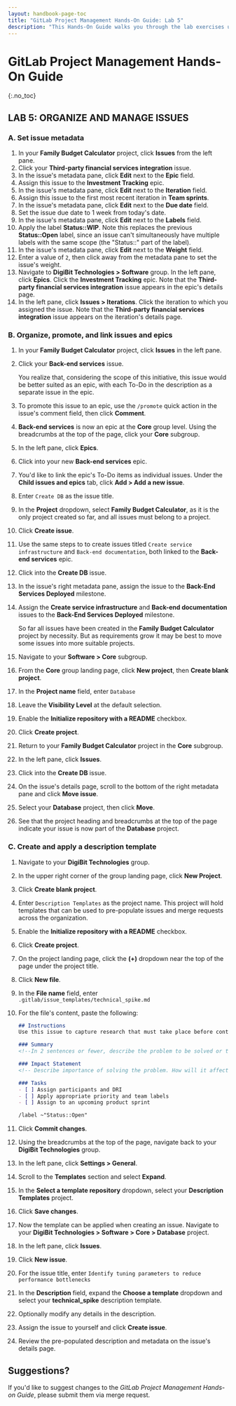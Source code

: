 ```yaml
---
layout: handbook-page-toc
title: "GitLab Project Management Hands-On Guide: Lab 5"
description: "This Hands-On Guide walks you through the lab exercises used in the GitLab Project Management course."
---
```

# GitLab Project Management Hands-On Guide
{:.no_toc}

## LAB 5: ORGANIZE AND MANAGE ISSUES

### A. Set issue metadata

1. In your **Family Budget Calculator** project, click **Issues** from the left pane.
1. Click your **Third-party financial services integration** issue.
1. In the issue's metadata pane, click **Edit** next to the **Epic** field. 
1. Assign this issue to the **Investment Tracking** epic.
1. In the issue's metadata pane, click **Edit** next to the **Iteration** field. 
1. Assign this issue to the first most recent iteration in **Team sprints**.
1. In the issue's metadata pane, click **Edit** next to the **Due date** field. 
1. Set the issue due date to 1 week from today's date.
1. In the issue's metadata pane, click **Edit** next to the **Labels** field. 
1. Apply the label **Status::WIP**. Note this replaces the previous **Status::Open** label, since an issue can't simultaneously have multiple labels with the same scope (the "Status::" part of the label).
1. In the issue's metadata pane, click **Edit** next to the **Weight** field.
1. Enter a value of `2`, then click away from the metadata pane to set the issue's weight.
1. Navigate to **DigiBit Technologies > Software** group. In the left pane, click **Epics**. Click the **Investment Tracking** epic. Note that the **Third-party financial services integration** issue appears in the epic's details page.
1. In the left pane, click **Issues > Iterations**. Click the iteration to which you assigned the issue. Note that the **Third-party financial services integration** issue appears on the iteration's details page.

### B. Organize, promote, and link issues and epics

1. In your **Family Budget Calculator** project, click **Issues** in the left pane.
1. Click your **Back-end services** issue.
    
    You realize that, considering the scope of this initiative, this issue would be better suited as an epic, with each To-Do in the description as a separate issue in the epic.

1. To promote this issue to an epic, use the `/promote` quick action in the issue's comment field, then click **Comment**.
1. **Back-end services** is now an epic at the **Core** group level. Using the breadcrumbs at the top of the page, click your **Core** subgroup.
1. In the left pane, click **Epics**.
1. Click into your new **Back-end services** epic.
1. You'd like to link the epic's To-Do items as individual issues. Under the **Child issues and epics** tab, click **Add > Add a new issue**.
1. Enter `Create DB` as the issue title. 
1. In the **Project** dropdown, select **Family Budget Calculator**, as it is the only project created so far, and all issues must belong to a project.
1. Click **Create issue**.
1. Use the same steps to to create issues titled `Create service infrastructure` and `Back-end documentation`, both linked to the **Back-end services** epic.
1. Click into the **Create DB** issue. 
1. In the issue's right metadata pane, assign the issue to the **Back-End Services Deployed** milestone.
1. Assign the **Create service infrastructure** and **Back-end documentation** issues to the **Back-End Services Deployed** milestone.

    So far all issues have been created in the **Family Budget Calculator** project by necessity. But as requirements grow it may be best to move some issues into more suitable projects.

1. Navigate to your **Software > Core** subgroup.
1. From the **Core** group landing page, click **New project**, then **Create blank project**.
1. In the **Project name** field, enter `Database`
1. Leave the **Visibility Level** at the default selection.
1. Enable the **Initialize repository with a README** checkbox.
1. Click **Create project**.
1. Return to your **Family Budget Calculator** project in the **Core** subgroup.
1. In the left pane, click **Issues**.
1. Click into the **Create DB** issue.
1. On the issue's details page, scroll to the bottom of the right metadata pane and click **Move issue**. 
1. Select your **Database** project, then click **Move**.
1. See that the project heading and breadcrumbs at the top of the page indicate your issue is now part of the **Database** project.

### C. Create and apply a description template

1. Navigate to your **DigiBit Technologies** group.
1. In the upper right corner of the group landing page, click **New Project**.
1. Click **Create blank project**.
1. Enter `Description Templates` as the project name. This project will hold templates that can be used to pre-populate issues and merge requests across the organization.
1. Enable the **Initialize repository with a README** checkbox.
1. Click **Create project**.
1. On the project landing page, click the **(+)** dropdown near the top of the page under the project title.
1. Click **New file**.
1. In the **File name** field, enter `.gitlab/issue_templates/technical_spike.md`
1. For the file's content, paste the following:

    ```markdown
   ## Instructions
   Use this issue to capture research that must take place before continued development of a feature.
   
   ### Summary
   <!--In 2 sentences or fewer, describe the problem to be solved or the question to be answered.  -->
   
   ### Impact Statement
   <!-- Describe importance of solving the problem. How will it affect the feature or product direction?  -->
   
   ### Tasks
   - [ ] Assign participants and DRI
   - [ ] Apply appropriate priority and team labels
   - [ ] Assign to an upcoming product sprint
   
   /label ~"Status::Open"
    ```

1. Click **Commit changes**.
1. Using the breadcrumbs at the top of the page, navigate back to your **DigiBit Technologies** group.
1. In the left pane, click **Settings > General**.
1. Scroll to the **Templates** section and select **Expand**.
1. In the **Select a template repository** dropdown, select your **Description Templates** project.
1. Click **Save changes**.
1. Now the template can be applied when creating an issue. Navigate to your **DigiBit Technologies > Software > Core > Database** project.
1. In the left pane, click **Issues**.
1. Click **New issue**.
1. For the issue title, enter `Identify tuning parameters to reduce performance bottlenecks`
1. In the **Description** field, expand the **Choose a template** dropdown and select your **technical_spike** description template.
1. Optionally modify any details in the description.
1. Assign the issue to yourself and click **Create issue**.
1. Review the pre-populated description and metadata on the issue's details page.

## Suggestions?

If you'd like to suggest changes to the *GitLab Project Management Hands-on Guide*, please submit them via merge request.
